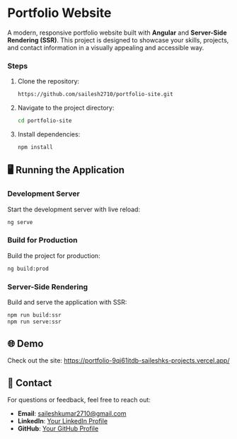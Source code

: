 # Portfolio Website

A modern, responsive portfolio website built with **Angular** and **Server-Side Rendering (SSR)**. This project is designed to showcase your skills, projects, and contact information in a visually appealing and accessible way.

### Steps
1. Clone the repository:
   ```bash
   https://github.com/sailesh2710/portfolio-site.git
   ```
2. Navigate to the project directory:
   ```bash
   cd portfolio-site
   ```
3. Install dependencies:
   ```bash
   npm install
   ```


## 🖥️ Running the Application

### Development Server
Start the development server with live reload:
```bash
ng serve
```

### Build for Production
Build the project for production:
```bash
ng build:prod
```

### Server-Side Rendering
Build and serve the application with SSR:
```bash
npm run build:ssr
npm run serve:ssr
```

## 🌐 Demo

Check out the site: https://portfolio-9qi61itdb-saileshks-projects.vercel.app/

## 📧 Contact

For questions or feedback, feel free to reach out:
- **Email**: [saileshkumar2710@gmail.com](mailto:saileshkumar2710@gmail.com)
- **LinkedIn**: [Your LinkedIn Profile](https://www.linkedin.com/in/sailesh2710/)
- **GitHub**: [Your GitHub Profile](https://github.com/sailesh2710)
